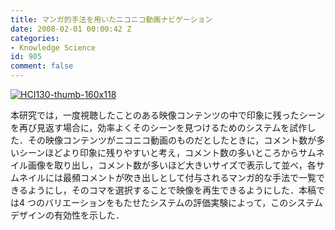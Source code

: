 ```yaml
---
title: マンガ的手法を用いたニコニコ動画ナビゲーション
date: 2008-02-01 00:00:42 Z
categories:
- Knowledge Science
id: 905
comment: false
---
```


[![HCI130-thumb-160x118](/wp-content/uploads/2015/05/HCI130-thumb.jpg)](/wp-content/uploads/2015/05/HCI130-thumb.jpg)



本研究では，一度視聴したことのある映像コンテンツの中で印象に残ったシーンを再び見返す場合に，効率よくそのシーンを見つけるためのシステムを試作した．その映像コンテンツがニコニコ動画のものだとしたときに，コメント数が多いシーンほどより印象に残りやすいと考え，コメント数の多いところからサムネイル画像を取り出し，コメント数が多いほど大きいサイズで表示して並べ，各サムネイルには最頻コメントが吹き出しとして付与されるマンガ的な手法で一覧できるようにし，そのコマを選択することで映像を再生できるようにした．本稿では4 つのバリエーションをもたせたシステムの評価実験によって，このシステムデザインの有効性を示した．
